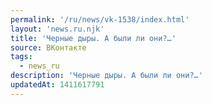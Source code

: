 ```yaml
---
permalink: '/ru/news/vk-1538/index.html'
layout: 'news.ru.njk'
title: 'Черные дыры. А были ли они?…'
source: ВКонтакте
tags:
  - news_ru
description: 'Черные дыры. А были ли они?…'
updatedAt: 1411617791
---
```

